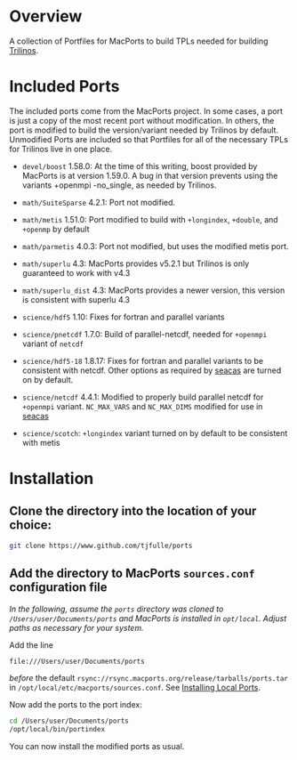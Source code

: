 # Overview

A collection of Portfiles for MacPorts to build TPLs needed for
building [Trilinos](https://github.com/trilinos/Trilinos).

# Included Ports

The included ports come from the MacPorts project. In some cases, a port is just
a copy of the most recent port without modification. In others, the port is
modified to build the version/variant needed by Trilinos by default. Unmodified
Ports are included so that Portfiles for all of the necessary TPLs for Trilinos live
in one place.

* `devel/boost` 1.58.0: At the time of this writing, boost provided by MacPorts is at
  version 1.59.0. A bug in that version prevents using the variants +openmpi
  -no_single, as needed by Trilinos.

* `math/SuiteSparse` 4.2.1: Port not modified.
* `math/metis` 1.51.0: Port modified to build with `+longindex`, `+double`, and
  `+openmp` by default
* `math/parmetis` 4.0.3: Port not modified, but uses the modified metis port.
* `math/superlu` 4.3: MacPorts provides v5.2.1 but Trilinos is only guaranteed to
  work with v4.3
* `math/superlu_dist` 4.3: MacPorts provides a newer version, this version is
  consistent with superlu 4.3

* `science/hdf5` 1.10: Fixes for fortran and parallel variants
* `science/pnetcdf` 1.7.0: Build of parallel-netcdf, needed for `+openmpi` variant of `netcdf`
* `science/hdf5-18` 1.8.17: Fixes for fortran and parallel variants to be
  consistent with netcdf. Other options as required by [seacas](https://github.com/gsjaardema/seacas) are turned on by
  default.
* `science/netcdf` 4.4.1: Modified to properly build parallel netcdf for `+openmpi` variant.  `NC_MAX_VARS` and `NC_MAX_DIMS` modified for use in [seacas](https://github.com/gsjaardema/seacas)
* `science/scotch`: `+longindex` variant turned on by default to be consistent with metis

# Installation

## Clone the directory into the location of your choice:

```sh
git clone https://www.github.com/tjfulle/ports
```

## Add the directory to MacPorts `sources.conf` configuration file

*In the following, assume the `ports` directory was cloned to `/Users/user/Documents/ports` and MacPorts is installed in `opt/local`. Adjust paths as necessary for your system.*

Add the line

```sh
file:///Users/user/Documents/ports
```

*before* the default `rsync://rsync.macports.org/release/tarballs/ports.tar` in `/opt/local/etc/macports/sources.conf`.  See [Installing Local Ports](https://guide.macports.org/chunked/development.local-repositories.html).

Now add the ports to the port index:

```sh
cd /Users/user/Documents/ports
/opt/local/bin/portindex
```

You can now install the modified ports as usual.
